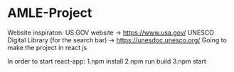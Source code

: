 # AMLE-Project



Website inspiraton:
US.GOV website -> https://www.usa.gov/
UNESCO Digital Library (for the search bar) -> https://unesdoc.unesco.org/ 
Going to make the project in react js

In order to start react-app:
1.npm install
2.npm run build
3.npm start